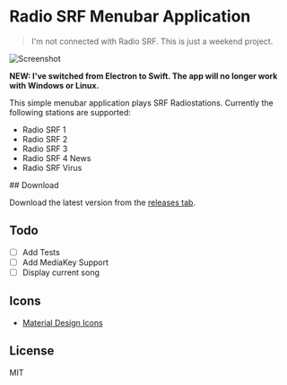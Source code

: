 # Radio SRF Menubar Application

> I'm not connected with Radio SRF. This is just a weekend project.

![Screenshot](https://raw.githubusercontent.com/stefanzweifel/radio-srf-menubarapp/master/resources/screenshot.png)

**NEW: I've switched from Electron to Swift. The app will no longer work with Windows or Linux.**

This simple menubar application plays SRF Radiostations. Currently the following stations are supported:

- Radio SRF 1
- Radio SRF 2
- Radio SRF 3
- Radio SRF 4 News
- Radio SRF Virus

## Download

Download the latest version from the [releases tab](https://github.com/stefanzweifel/radio-srf-menubarapp/releases).

## Todo

- [ ] Add Tests
- [ ] Add MediaKey Support
- [ ] Display current song

## Icons

- [Material Design Icons](https://design.google.com/icons/)

## License

MIT

